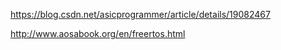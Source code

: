 https://blog.csdn.net/asicprogrammer/article/details/19082467

http://www.aosabook.org/en/freertos.html